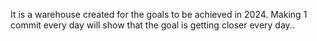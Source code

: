 It is a warehouse created for the goals to be achieved in 2024. 
Making 1 commit every day will show that the goal is getting closer every day..
